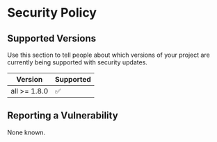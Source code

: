 # Security Policy

## Supported Versions

Use this section to tell people about which versions of your project are
currently being supported with security updates.

| Version | Supported          |
| ------- | ------------------ |
| all >= 1.8.0   | :white_check_mark: |


## Reporting a Vulnerability

None known.